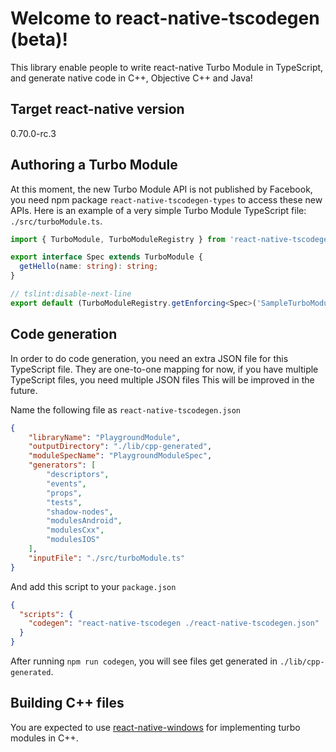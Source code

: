 # Welcome to react-native-tscodegen (beta)!

This library enable people to write react-native Turbo Module in TypeScript, and generate native code in C++, Objective C++ and Java!

## Target react-native version

0.70.0-rc.3

## Authoring a Turbo Module

At this moment, the new Turbo Module API is not published by Facebook,
you need npm package `react-native-tscodegen-types` to access these new APIs.
Here is an example of a very simple Turbo Module TypeScript file: `./src/turboModule.ts`.

```typescript
import { TurboModule, TurboModuleRegistry } from 'react-native-tscodegen-types';

export interface Spec extends TurboModule {
  getHello(name: string): string;
}

// tslint:disable-next-line
export default (TurboModuleRegistry.getEnforcing<Spec>('SampleTurboModule') as Spec);
```

## Code generation

In order to do code generation, you need an extra JSON file for this TypeScript file.
They are one-to-one mapping for now,
if you have multiple TypeScript files, you need multiple JSON files
This will be improved in the future.

Name the following file as `react-native-tscodegen.json`

```json
{
    "libraryName": "PlaygroundModule",
    "outputDirectory": "./lib/cpp-generated",
    "moduleSpecName": "PlaygroundModuleSpec",
    "generators": [
        "descriptors",
        "events",
        "props",
        "tests",
        "shadow-nodes", 
        "modulesAndroid",
        "modulesCxx",
        "modulesIOS"
    ],
    "inputFile": "./src/turboModule.ts"
}
```

And add this script to your `package.json`

```json
{
  "scripts": {
    "codegen": "react-native-tscodegen ./react-native-tscodegen.json"
  }
}
```

After running `npm run codegen`, you will see files get generated in `./lib/cpp-generated`.

## Building C++ files

You are expected to use [react-native-windows](https://github.com/microsoft/react-native-windows) for implementing turbo modules in C++.
